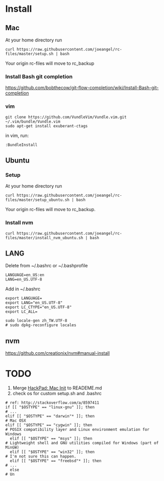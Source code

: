 
# Install

## Mac
At your home directory run

```
curl https://raw.githubusercontent.com/joeangel/rc-files/master/setup.sh | bash
```

Your origin rc-files will move to rc_backup

### Install Bash git completion

https://github.com/bobthecow/git-flow-completion/wiki/Install-Bash-git-completion

### vim

```
git clone https://github.com/VundleVim/Vundle.vim.git ~/.vim/bundle/Vundle.vim
sudo apt-get install exuberant-ctags
```

in vim, run:

```
:BundleInstall
```

## Ubuntu

### Setup
At your home directory run

```
curl https://raw.githubusercontent.com/joeangel/rc-files/master/setup_ubuntu.sh | bash
```

Your origin rc-files will move to rc_backup.

### Install nvm

```
curl https://raw.githubusercontent.com/joeangel/rc-files/master/install_nvm_ubuntu.sh | bash
```

## LANG

Delete from ~/.bashrc or ~/.bashprofile

```
LANGUAGE=en_US:en
LANG=en_US.UTF-8
```

Add in ~/.bashrc

```
export LANGUAGE=
export LANG="en_US.UTF-8"
export LC_CTYPE="en_US.UTF-8"
export LC_ALL=
```

```
sudo locale-gen zh_TW.UTF-8
# sudo dpkg-reconfigure locales
```

## nvm

https://github.com/creationix/nvm#manual-install

# TODO

1. Merge [HackPad: Mac Init](https://dd-tech.hackpad.com/Mac-init.-lfLWcLQ1JPB) to READEME.md
2. check os for custom setup.sh and .bashrc
```
# ref: http://stackoverflow.com/a/8597411
if [[ "$OSTYPE" == "linux-gnu" ]]; then
# ...
elif [[ "$OSTYPE" == "darwin"* ]]; then
# Mac OSX
elif [[ "$OSTYPE" == "cygwin" ]]; then
# POSIX compatibility layer and Linux environment emulation for Windows
  elif [[ "$OSTYPE" == "msys" ]]; then
# Lightweight shell and GNU utilities compiled for Windows (part of MinGW)
  elif [[ "$OSTYPE" == "win32" ]]; then
# I'm not sure this can happen.
  elif [[ "$OSTYPE" == "freebsd"* ]]; then
# ...
  else
# Un
```

